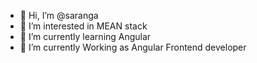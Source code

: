 - 👋 Hi, I’m @saranga
- 👀 I’m interested in MEAN stack
- 🌱 I’m currently learning Angular
- 💞️ I’m currently Working as Angular Frontend developer




